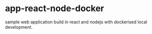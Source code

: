 # app-react-node-docker

sample web application build in react and nodejs with dockerised local development.
